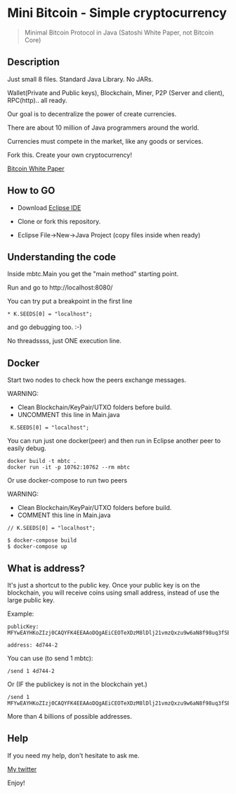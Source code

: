 # Mini Bitcoin - Simple cryptocurrency
> Minimal Bitcoin Protocol in Java (Satoshi White Paper, not Bitcoin Core)

## Description
Just small 8 files. Standard Java Library. No JARs.

Wallet(Private and Public keys), Blockchain, Miner, P2P (Server and client), RPC(http).. all ready.

Our goal is to decentralize the power of create currencies. 

There are about 10 million of Java programmers around the world.

Currencies must compete in the market, like any goods or services. 

Fork this. Create your own cryptocurrency!

[Bitcoin White Paper](https://bitcoin.org/bitcoin.pdf)

## How to GO
* Download [Eclipse IDE](https://www.eclipse.org/downloads/)

* Clone or fork this repository.

* Eclipse File->New->Java Project (copy files inside when ready)

## Understanding the code
Inside mbtc.Main you get the "main method" starting point.

Run and go to http://localhost:8080/

You can try put a breakpoint in the first line 

```
* K.SEEDS[0] = "localhost";
```

and go debugging too. :-)

No threadssss, just ONE execution line.

## Docker
Start two nodes to check how the peers exchange messages. 

WARNING: 
* Clean Blockchain/KeyPair/UTXO folders before build.
* UNCOMMENT this line in Main.java

``` 
 K.SEEDS[0] = "localhost";
```

You can run just one docker(peer) and then run in Eclipse another peer to easily debug.

```
docker build -t mbtc .
docker run -it -p 10762:10762 --rm mbtc
```
Or use docker-compose to run two peers

WARNING:
* Clean Blockchain/KeyPair/UTXO folders before build. 
* COMMENT this line in Main.java

``` 
// K.SEEDS[0] = "localhost";

$ docker-compose build
$ docker-compose up
```

## What is address?
It's just a shortcut to the public key. Once your public key is on the blockchain, you will receive coins using small 
address, instead of use the large public key.

Example: 

```
publicKey: MFYwEAYHKoZIzj0CAQYFK4EEAAoDQgAEiCEOTeXDzM8lDlj21vmzQxzu9w6aN8f98uq3fSBwBQtL627QBvH0Rk8xsT9leiYtByp815SNPEcxS0cFXEm4IA==

address: 4d744-2
```
You can use (to send 1 mbtc):

```
/send 1 4d744-2 
```

Or (IF the publickey is not in the blockchain yet.)

```
/send 1 MFYwEAYHKoZIzj0CAQYFK4EEAAoDQgAEiCEOTeXDzM8lDlj21vmzQxzu9w6aN8f98uq3fSBwBQtL627QBvH0Rk8xsT9leiYtByp815SNPEcxS0cFXEm4IA==
```

More than 4 billions of possible addresses.

## Help

If you need my help, don't hesitate to ask me.

[My twitter](https://twitter.com/_oliberal)

Enjoy!